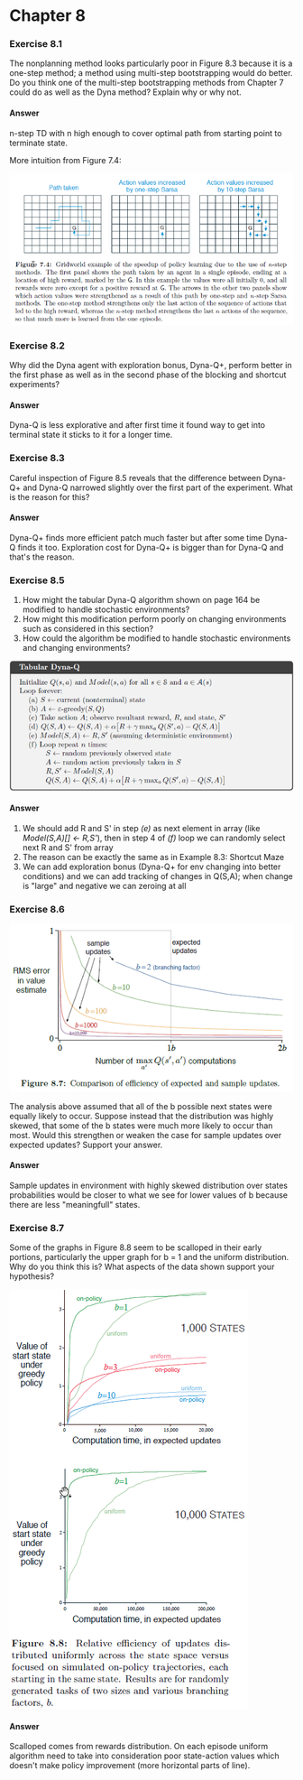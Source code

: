 # Chapter 8

### Exercise 8.1

The nonplanning method looks particularly poor in Figure 8.3 because it is
a one-step method; a method using multi-step bootstrapping would do better. Do you
think one of the multi-step bootstrapping methods from Chapter 7 could do as well as
the Dyna method? Explain why or why not.

#### Answer

n-step TD with n high enough to cover optimal path from starting point to terminate state.

More intuition from Figure 7.4:

![figure 7.4](assets/answer-008_01_01.png)

### Exercise 8.2

Why did the Dyna agent with exploration bonus, Dyna-Q+, perform
better in the first phase as well as in the second phase of the blocking and shortcut
experiments?

#### Answer

Dyna-Q is less explorative and after first time it found way to get into terminal state it sticks to it for a longer time.

### Exercise 8.3

Careful inspection of Figure 8.5 reveals that the difference between Dyna-Q+
and Dyna-Q narrowed slightly over the first part of the experiment. What is the reason
for this?

#### Answer 

Dyna-Q+ finds more efficient patch much faster but after some time Dyna-Q finds it too. Exploration cost for Dyna-Q+ is bigger than for Dyna-Q and that's the reason.

### Exercise 8.5

1. How might the tabular Dyna-Q algorithm shown on page 164 be modified
to handle stochastic environments? 
2. How might this modification perform poorly on
changing environments such as considered in this section? 
3. How could the algorithm be
modified to handle stochastic environments and changing environments?

![Tabular Dyna-Q page 164](assets/answer-008_05_01.png)

#### Answer

1. We should add R and S' in step _(e)_ as next element in array (like _Model(S,A)[] ← R,S'_), then in step 4 of _(f)_ loop we can randomly select next R and S' from array
2. The reason can be exactly the same as in Example 8.3: Shortcut Maze
3. We can add exploration bonus (Dyna-Q+ for env changing into better conditions) and we can add tracking of changes in Q(S,A); when change is "large" and negative we can zeroing at all

### Exercise 8.6

![sample updates vs expected updates](assets/answer-008_06_01.png)

The analysis above assumed that all of the b possible next states were
equally likely to occur. Suppose instead that the distribution was highly skewed, that
some of the b states were much more likely to occur than most. Would this strengthen or
weaken the case for sample updates over expected updates? Support your answer.

#### Answer

Sample updates in environment with highly skewed distribution over states probabilities would be closer to what we see for lower values of b because there are less "meaningfull" states.

### Exercise 8.7

Some of the graphs in Figure 8.8 seem to be scalloped in their early portions,
particularly the upper graph for b = 1 and the uniform distribution. Why do you think
this is? What aspects of the data shown support your hypothesis?

![figure 8.8](assets/answer-008_07_01.png)

#### Answer 

Scalloped comes from rewards distribution. On each episode uniform algorithm need to take into consideration poor state-action values which doesn't make policy improvement (more horizontal parts of line).
